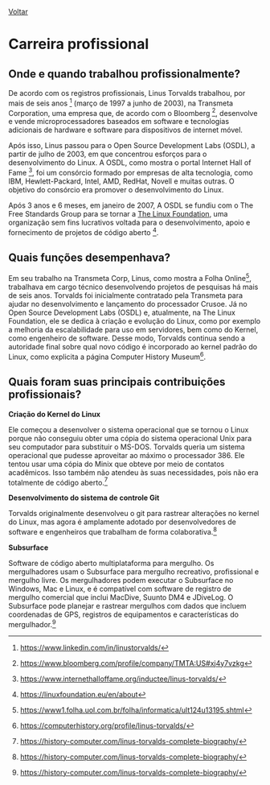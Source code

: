 [Voltar](intro.md)

# Carreira profissional

## Onde e quando trabalhou profissionalmente?

De acordo com os registros profissionais, Linus Torvalds trabalhou, por mais de seis anos [^1] (março de 1997 a junho de 2003), na Transmeta Corporation, uma empresa que, de acordo com o Bloomberg [^2], desenvolve e vende microprocessadores baseados em software e tecnologias adicionais de hardware e software para dispositivos de internet móvel. 

Após isso, Linus passou para o Open Source Development Labs (OSDL), a partir de julho de 2003, em que concentrou esforços para o desenvolvimento do Linux. A OSDL, como mostra o portal Internet Hall of Fame [^3], foi um consórcio formado por empresas de alta tecnologia, como IBM, Hewlett-Packard, Intel, AMD, RedHat, Novell e muitas outras. O objetivo do consórcio era promover o desenvolvimento do Linux.

Após 3 anos e 6 meses, em janeiro de 2007, A OSDL se fundiu com o The Free Standards Group para se tornar a [The Linux Foundation](https://linuxfoundation.eu/), uma organização sem fins lucrativos voltada para o desenvolvimento, apoio e fornecimento de projetos de código aberto [^4]. 

## Quais funções desempenhava?

Em seu trabalho na Transmeta Corp, Linus, como mostra a Folha Online[^5], trabalhava em cargo técnico desenvolvendo projetos de pesquisas há mais de seis anos. Torvalds foi inicialmente contratado pela Transmeta para ajudar no desenvolvimento e lançamento do processador Crusoe. 
Já no Open Source Development Labs (OSDL) e, atualmente, na The Linux Foundation, ele se dedica à criação e evolução do Linux, como por exemplo a melhoria da escalabilidade para uso em servidores, bem como do Kernel, como engenheiro de software. Desse modo, Torvalds continua sendo a autoridade final sobre qual novo código é incorporado ao kernel padrão do Linux, como explicita a página Computer History Museum[^6].

## Quais foram suas principais contribuições profissionais?
**Criação do Kernel do Linux**

Ele começou a desenvolver o sistema operacional que se tornou o Linux porque não conseguiu obter uma cópia do sistema operacional Unix para seu computador para substituir o MS-DOS. Torvalds queria um sistema operacional que pudesse aproveitar ao máximo o processador 386. Ele tentou usar uma cópia do Minix que obteve por meio de contatos acadêmicos. Isso também não atendeu às suas necessidades, pois não era totalmente de código aberto.[^7]

**Desenvolvimento do sistema de controle Git**

Torvalds originalmente desenvolveu o git para rastrear alterações no kernel do Linux, mas agora é amplamente adotado por desenvolvedores de software e engenheiros que trabalham de forma colaborativa.[^7]

**Subsurface**

Software de código aberto multiplataforma para mergulho. Os mergulhadores usam o Subsurface para mergulho recreativo, profissional e mergulho livre. Os mergulhadores podem executar o Subsurface no Windows, Mac e Linux, e é compatível com software de registro de mergulho comercial que inclui MacDive, Suunto DM4 e JDiveLog.
O Subsurface pode planejar e rastrear mergulhos com dados que incluem coordenadas de GPS, registros de equipamentos e características do mergulhador.[^7]


[^1]:https://www.linkedin.com/in/linustorvalds/ 
[^2]:https://www.bloomberg.com/profile/company/TMTA:US#xj4y7vzkg
[^3]:https://www.internethalloffame.org/inductee/linus-torvalds/  
[^4]:https://linuxfoundation.eu/en/about  
[^5]:https://www1.folha.uol.com.br/folha/informatica/ult124u13195.shtml  
[^6]:https://computerhistory.org/profile/linus-torvalds/ 
[^7]:https://history-computer.com/linus-torvalds-complete-biography/
